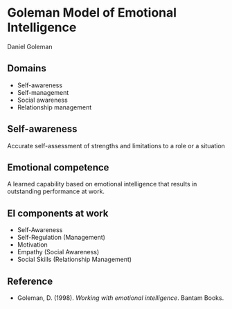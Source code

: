 # Goleman Model of Emotional Intelligence

Daniel Goleman

## Domains

- Self-awareness
- Self-management
- Social awareness
- Relationship management

## Self-awareness

Accurate self-assessment of strengths and limitations to a role or a situation

## Emotional competence

A learned capability based on emotional intelligence that results in outstanding performance at work.


## EI components at work

- Self-Awareness
- Self-Regulation (Management)
- Motivation
- Empathy (Social Awareness)
- Social Skills (Relationship Management)

## Reference

- Goleman, D. (1998). *Working with emotional intelligence*. Bantam Books.